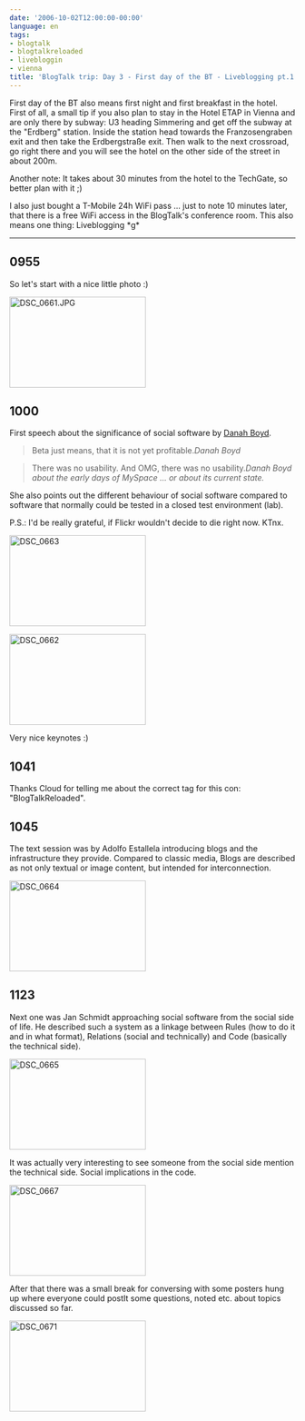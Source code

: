 ```yaml
---
date: '2006-10-02T12:00:00-00:00'
language: en
tags:
- blogtalk
- blogtalkreloaded
- livebloggin
- vienna
title: 'BlogTalk trip: Day 3 - First day of the BT - Liveblogging pt.1'
---
```



First day of the BT also means first night and first breakfast in the hotel. First of all, a small tip if you also plan to stay in the Hotel ETAP in Vienna and are only there by subway: U3 heading Simmering and get off the subway at the "Erdberg" station. Inside the station head towards the Franzosengraben exit and then take the Erdbergstraße exit. Then walk to the next crossroad, go right there and you will see the hotel on the other side of the street in about 200m.

Another note: It takes about 30 minutes from the hotel to the TechGate, so better plan with it ;)

I also just bought a T-Mobile 24h WiFi pass ... just to note 10 minutes later, that there is a free WiFi access in the BlogTalk's conference room. This also means one thing: Liveblogging \*g\*



-------------------------------



## 0955

So let's start with a nice little photo :)

<a class="figure" href="http://www.flickr.com/photos/zerok/258356524/" title="Photo Sharing"><img src="http://static.flickr.com/107/258356524_d7c90c202c_m.jpg" width="240" height="160" alt="DSC_0661.JPG" /></a>

## 1000

First speech about the significance of social software by [Danah Boyd](http://www.zephoria.org/thoughts/). 

<blockquote>Beta just means, that it is not yet profitable.<cite>Danah Boyd</cite></blockquote>

<blockquote>There was no usability. And OMG, there was no usability.<cite>Danah Boyd about the early days of MySpace ... or about its current state.</blockquote>

She also points out the different behaviour of social software compared to software that normally could be tested in a closed test environment (lab).

P.S.: I'd be really grateful, if Flickr wouldn't decide to die right now. KTnx.

<a class="figure" href="http://www.flickr.com/photos/zerok/258371459/" title="Photo Sharing"><img src="http://static.flickr.com/83/258371459_b2319ff8a7_m.jpg" width="240" height="160" alt="DSC_0663" /></a>

<a class="figure" href="http://www.flickr.com/photos/zerok/258371457/" title="Photo Sharing"><img src="http://static.flickr.com/122/258371457_21c6cbd412_m.jpg" width="240" height="160" alt="DSC_0662" /></a>

Very nice keynotes :)

## 1041

Thanks Cloud for telling me about the correct tag for this con: "BlogTalkReloaded".

## 1045

The text session was by Adolfo Estallela introducing blogs and the infrastructure they provide. Compared to classic media, Blogs are described as not only textual or image content, but intended for interconnection.

<a class="figure" href="http://www.flickr.com/photos/zerok/258383015/" title="Photo Sharing"><img src="http://static.flickr.com/79/258383015_3c3f128ebb_m.jpg" width="240" height="160" alt="DSC_0664" /></a>

## 1123

Next one was Jan Schmidt approaching social software from the social side of life. He described such a system as a linkage between Rules (how to do it and in what format), Relations (social and technically) and Code (basically the technical side). 

<a class="figure" href="http://www.flickr.com/photos/zerok/258404888/" title="Photo Sharing"><img src="http://static.flickr.com/93/258404888_3d4c2e93e7_m.jpg" width="240" height="160" alt="DSC_0665" /></a>

It was actually very interesting to see someone from the social side mention the technical side. Social implications in the code.

<a class="figure" href="http://www.flickr.com/photos/zerok/258404890/" title="Photo Sharing"><img src="http://static.flickr.com/85/258404890_33ef34389f_m.jpg" width="240" height="160" alt="DSC_0667" /></a>

After that there was a small break for conversing with some posters hung up where everyone could postIt some questions, noted etc. about topics discussed so far.

<a class="figure" href="http://www.flickr.com/photos/zerok/258404892/" title="Photo Sharing"><img src="http://static.flickr.com/88/258404892_83ccbcc156_m.jpg" width="240" height="160" alt="DSC_0671" /></a>